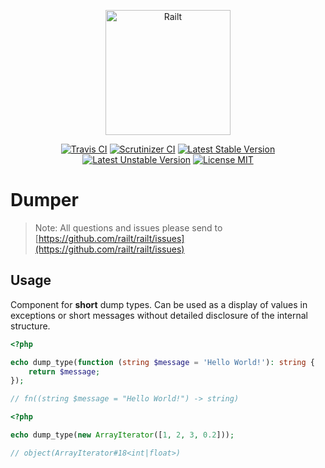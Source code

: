 <p align="center">
    <img src="https://railt.org/images/logo-dark.svg" width="200" alt="Railt" />
</p>

<p align="center">
    <a href="https://travis-ci.org/railt/support"><img src="https://travis-ci.org/railt/support.svg?branch=1.4.x" alt="Travis CI" /></a>
    <a href="https://scrutinizer-ci.com/g/railt/support/?branch=1.4.x"><img src="https://scrutinizer-ci.com/g/railt/support/badges/quality-score.png?b=1.4.x" alt="Scrutinizer CI" /></a>
    <a href="https://packagist.org/packages/railt/support"><img src="https://poser.pugx.org/railt/support/version" alt="Latest Stable Version"></a>
    <a href="https://packagist.org/packages/railt/support"><img src="https://poser.pugx.org/railt/support/v/unstable" alt="Latest Unstable Version"></a>
    <a href="https://raw.githubusercontent.com/railt/support/master/LICENSE.md"><img src="https://poser.pugx.org/railt/support/license" alt="License MIT"></a>
</p>

# Dumper

> Note: All questions and issues please send 
to [https://github.com/railt/railt/issues](https://github.com/railt/railt/issues)

## Usage

Component for **short** dump types. Can be used as a display of values in exceptions 
or short messages without detailed disclosure of the internal structure.

```php
<?php

echo dump_type(function (string $message = 'Hello World!'): string {
    return $message;
});

// fn((string $message = "Hello World!") -> string)
```


```php
<?php

echo dump_type(new ArrayIterator([1, 2, 3, 0.2]));

// object(ArrayIterator#18<int|float>)
```
